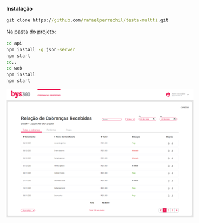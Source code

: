 **Instalação**

```cmd
git clone https://github.com/rafaelperrechil/teste-multti.git
```
Na pasta do projeto:
```cmd
cd api
npm install -g json-server
npm start
cd..
cd web
npm install
npm start
```

![Tela projeto](https://github.com/rafaelperrechil/teste-multti/blob/main/web/public/assets/images/tela.png?raw=true)